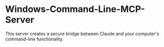 # Windows-Command-Line-MCP-Server
This server creates a secure bridge between Claude and your computer's command-line functionality.
